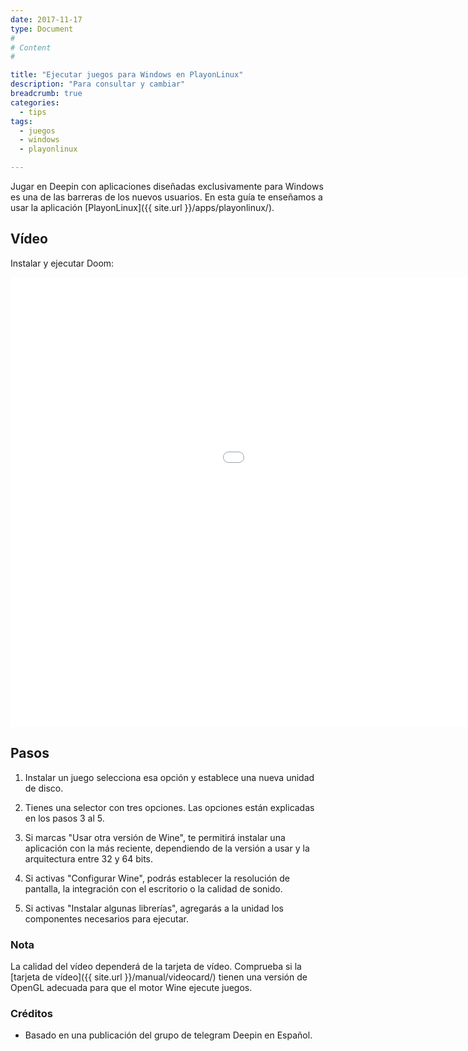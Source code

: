 ```yaml
---
date: 2017-11-17
type: Document
#
# Content
#

title: "Ejecutar juegos para Windows en PlayonLinux"
description: "Para consultar y cambiar"
breadcrumb: true   
categories:
  - tips
tags:
  - juegos
  - windows
  - playonlinux

---
```


Jugar en Deepin con aplicaciones diseñadas exclusivamente para Windows es una de las barreras de los nuevos usuarios. En esta guía te enseñamos a usar la aplicación [PlayonLinux]({{ site.url }}/apps/playonlinux/).

## Vídeo
Instalar y ejecutar Doom:
<div class="flex-video">
        <iframe width="1280" height="720" src="//www.youtube.com/embed/xl6Q1qmMIQo" frameborder="0" allowfullscreen></iframe>
</div>

## Pasos

1. Instalar un juego selecciona esa opción y establece una nueva unidad de disco.

2. Tienes una selector con tres opciones. Las opciones están explicadas en los pasos 3 al 5.

3. Si marcas "Usar otra versión de Wine", te permitirá instalar una aplicación con la más reciente, dependiendo de la versión a usar y la arquitectura entre 32 y 64 bits.

4. Si activas "Configurar Wine", podrás establecer la resolución de pantalla, la integración con el escritorio o la calidad de sonido.

5. Si activas "Instalar algunas librerías", agregarás a la unidad los componentes necesarios para ejecutar.

### Nota

La calidad del vídeo dependerá de la tarjeta de vídeo. Comprueba si la [tarjeta de vídeo]({{ site.url }}/manual/videocard/) tienen una versión de OpenGL adecuada para que el motor Wine ejecute juegos.

### Créditos

* Basado en una publicación del grupo de telegram Deepin en Español.
